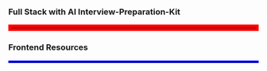 ### Full Stack with AI Interview-Preparation-Kit
<hr style="border: 6px solid red;">

### Frontend Resources
<hr style="border: 2px solid blue;">
